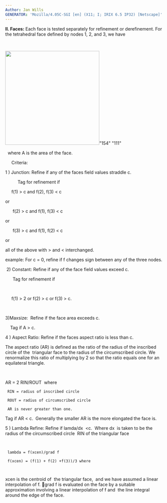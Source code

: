 ```yaml
---
Author: Jan Wills
GENERATOR: 'Mozilla/4.05C-SGI [en] (X11; I; IRIX 6.5 IP32) [Netscape]'
---
```



 **II. Faces:** Each face is tested separately for refinement or
 derefinement. For the tetrahedral face defined by nodes 1, 2, and 3,
 we have

  

  <img height="300" width="300" src="image1.jpg">"154" "111"

   where A is the area of the face.

      Criteria:

 1
) Junction: Refine if any of the faces field values straddle c.

           Tag for refinement if

       f(1) &gt; c and f(2), f(3) &lt; c

  or

        f(2) &gt; c and f(1), f(3) &lt; c
 
  or

        f(3) &gt; c and f(1), f(2) &lt; c
 
  or

  all of the above with &gt; and &lt; interchanged.

  example: For c = 0, refine if f changes sign between any of the
  three nodes.

  2) Constant: Refine if any of the face field values exceed c.

       Tag for refinement if

  

       f(1) &gt; 2 or f(2) &gt; c or f(3) &gt; c.

  

 3)Maxsize:  Refine if the face area exceeds c.

     Tag if A &gt; c.

 4
) Aspect Ratio: Refine if the faces aspect ratio is less than c.

  The aspect ratio (AR) is defined as the ratio of the radius of the
  inscribed circle of the  triangular face to the radius of the
  circumscribed circle. We renormalize this ratio of multiplying by 2
  so that the ratio equals one for an equilateral triangle.

   
 
   AR = 2 RIN/ROUT  where
  
     RIN = radius of inscribed circle

     ROUT = radius of circumscribed circle

     AR is never greater than one.
 
  Tag if AR &lt; c.  Generally the smaller AR is the more elongated
  the face is.

 5
) Lambda Refine: Refine if lamda/dx  &lt;c.  Where dx  is taken to be
 the radius of the circumscribed circle  RIN of the triangular face

  

     lambda = f(xcen)/grad f

     f(xcen) = (f(1) + f(2) +f(3))/3 where

      

 xcen is the centroid of  the triangular face,  and we have assumed a
 linear interpolation of f. grad f is evaluated on the face by a
 suitable approximation involving a linear interpolation of f and  the
 line integral around the edge of the face.
